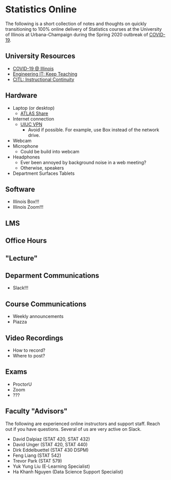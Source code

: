# Statistics Online

The following is a short collection of notes and thoughts on quickly transitioning to 100% online delivery of Statistics courses at the University of Illinois at Urbana-Champaign during the Spring 2020 outbreak of [COVID-19](https://www.cdc.gov/coronavirus/2019-nCoV/index.html).

## University Resources

- [COVID-19 @ Illinois](https://covid19.illinois.edu/)
- [Engineering IT: Keep Teaching](https://it.engineering.illinois.edu/keepteaching)
- [CITL: Instructional Continuity](https://ops.citl.illinois.edu/)

## Hardware

- Laptop (or desktop)
  - [ATLAS Share](https://atlas.illinois.edu/student-information/atlas-share)
- Internet connection
	- [UIUC VPN](https://techservices.illinois.edu/services/virtual-private-networking-vpn/download-and-set-up-the-vpn-client)
		- Avoid if possible. For example, use Box instead of the network drive.
- Webcam
- Microphone
	- Could be build into webcam
- Headphones
	- Ever been annoyed by background noise in a web meeting?
	- Otherwise, speakers
- Department Surfaces Tablets

## Software

- Illinois Box!!!
- Illinois Zoom!!!

## LMS

## Office Hours

## "Lecture"

## Deparment Communications

- Slack!!!

## Course Communications

- Weekly announcements
- Piazza

## Video Recordings

- How to record?
- Where to post?

## Exams

- ProctorU
- Zoom
- ???

## Faculty "Advisors"

The following are experienced online instructors and support staff. Reach out if you have questions. Several of us are very active on Slack.

- David Dalpiaz (STAT 420, STAT 432)
- David Unger (STAT 420, STAT 440)
- Dirk Eddelbuettel (STAT 430 DSPM)
- Feng Liang (STAT 542)
- Trevor Park (STAT 579)
- Yuk Yung Liu (E-Learning Specialist)
- Ha Khanh Nguyen (Data Science Support Specialist)
